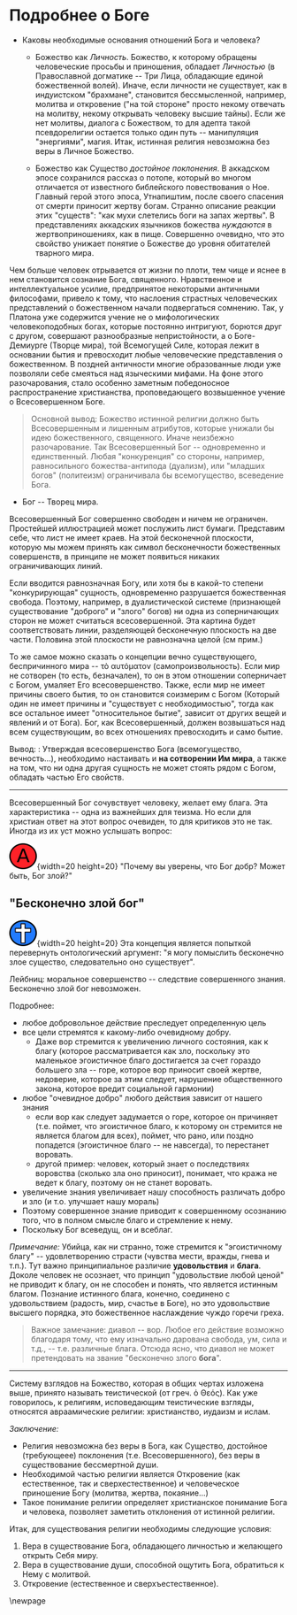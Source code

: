 # Подробнее о Боге 

* Каковы необходимые основания отношений Бога и человека?
    * Божество как _Личность_. 
      Божество, к которому обращены человеческие просьбы и приношения, обладает _Личностью_ (в Православной догматике -- Три Лица, обладающие единой божественной волей). Иначе, если личности не существует, как в индуистском "брахмане", становится бессмысленной, например, молитва и откровение ("на той стороне" просто некому отвечать на молитву, некому открывать человеку высшие тайны). Если же нет молитвы, диалога с Божеством, то для адепта такой псевдорелигии остается только один путь -- манипуляция "энергиями", магия. Итак, истинная религия невозможна без веры в Личное Божество.

    * Божество как Существо  *достойное поклонения*. 
      В аккадском эпосе сохранился рассказ о потопе, который во многом отличается от известного библейского повествования о Ное. Главный герой этого эпоса, Утнапиштим, после своего спасения от смерти приносит жертву богам. Странно описание реакции этих "существ": "как мухи слетелись боги на запах жертвы". В представлениях аккадских язычников божества _нуждаются_ в жертвоприношениях, как в пище. Совершенно очевидно, что это свойство унижает понятие о Божестве до уровня обитателей тварного мира.

Чем больше человек отрывается от жизни по плоти, тем чище и яснее в нем становится сознание Бога, священного. Нравственное и интеллектуальное усилие, предпринятое некоторыми античными философами, привело к тому, что наслоения страстных человеческих представлений о божественном начали подвергаться сомнению. Так, у Платона уже содержится учение не о мифологических человекоподобных богах, которые постоянно интригуют, борются друг с другом, совершают разнообразные непристойности, а о Боге-Демиурге (Творце мира), той Всемогущей Силе, которая лежит в основании бытия и превосходит любые человеческие представления о божественном. В поздней античности многие образованные люди уже позволяли себе смеяться над языческими мифами. На фоне этого разочарования, стало особенно заметным победоносное распространение христианства, проповедающего возвышенное учение о Всесовершенном Боге.

>Основной вывод: Божество истинной религии должно быть Всесовершенным и лишенным атрибутов, которые унижали бы идею божественного, священного. Иначе неизбежно разочарование. Так Всесовершенный Бог -- одновременно и единственный. Любая "конкуренция" со стороны, например, равносильного божества-антипода (дуализм), или "младших богов" (политеизм) ограничивала бы всемогущество, всеведение Бога.

* Бог -- Творец мира.

Всесовершенный Бог совершенно свободен и ничем не ограничен. Простейшей иллюстрацией может послужить лист бумаги. Представим себе, что лист не имеет краев. На этой бесконечной плоскости, которую мы можем принять как символ бесконечности божественных совершенств, в принципе не может появиться никаких ограничивающих линий.

Если вводится равнозначная Богу, или хотя бы в какой-то степени "конкурирующая" сущность, одновременно разрушается божественная свобода. Поэтому, например, в дуалистической системе (признающей существование "доброго" и "злого" богов) ни одна из соперничающих сторон не может считаться всесовершенной. Эта картина будет соответствовать линии, разделяющей бесконечную плоскость на две части. Половина этой плоскости не равнозначна целой (см прим.)

То же самое можно сказать о концепции вечно существующего, беспричинного мира -- τὸ αυτόματον (самопроизвольность). Если мир не сотворен (то есть, безначален), то он в этом отношении соперничает с Богом, умаляет Его всесовершенство. Также, если мир не имеет причины своего бытия, то он становится соизмерим с Богом (Который один не имеет причины и "существует с необходимостью", тогда как все остальное имеет "относительное бытие", зависит от других вещей и явлений и от Бога). Бог, как Всесовершенный, должен возвышаться над всем существующим, во всех отношениях превосходить и само бытие.

<!-- прим.: хотя математики могут не соглашаться с этим суждением, но они, пользуясь "пределами", меряют бесконечность мерой человеческого рассудка, для которого половина бесконечности -- все та же бесконечность. -->

Вывод:
:    Утверждая всесовершенство Бога (всемогущество, вечность...), необходимо настаивать и **на сотворении Им мира**, а также на том, что ни одна другая сущность не может стоять рядом с Богом, обладать частью Его свойств.  

-----------

Всесовершенный Бог сочувствует человеку, желает ему блага. Эта характеристика -- одна из важнейших для теизма. Но если для христиан ответ на этот вопрос очевиден, то для критиков это не так. Иногда из их уст можно услышать вопрос: 

![](image/a_letter02.png){width=20 height=20}     "Почему вы уверены, что Бог добр? Может быть, Бог злой?"   

## "Бесконечно злой бог"

![](image/cross04.png){width=20 height=20}     Эта концепция является попыткой перевернуть онтологический аргумент: "я могу помыслить бесконечно злое существо, следовательно оно существует".    

Лейбниц: моральное совершенство -- следствие совершенного знания. Бесконечно злой бог невозможен.

Подробнее:

* любое добровольное действие преследует определенную цель
* все цели стремятся к какому-либо очевидному добру. 
    * Даже вор стремится к увеличению личного состояния, как к благу (которое рассматривается как зло, поскольку это маленькое эгоистичное благо достигается за счет гораздо большего зла -- горе, которое вор приносит своей жертве, недоверие, которое за этим следует, нарушение общественного закона, которое вредит социальной гармонии)
* любое "очевидное добро" любого действия зависит от нашего знания
    * если вор как следует задумается о горе, которое он причиняет (т.е. поймет, что эгоистичное благо, к которому он стремится не является благом для всех), поймет, что рано, или поздно попадется (эгоистичное благо -- не навсегда), то перестанет воровать.
    * другой пример: человек, который знает о последствиях воровства (сколько зла оно приносит), понимает, что кража не ведет к благу, поэтому он не станет воровать.
* увеличение знания увеличивает нашу способность различать добро и зло (и т.о. улучшает нашу мораль)
* Поэтому совершенное знание приводит к совершенному осознанию того, что в полном смысле благо и стремление к нему.
* Поскольку Бог всеведущ, он и всеблаг.

*Примечание:* Убийца, как ни странно, тоже стремится к "эгоистичному благу" -- удовлетворению страсти (чувства мести, вражды, гнева и т.п.). Тут важно принципиальное различие **удовольствия** и **блага**. Доколе человек не осознает, что принцип "удовольствие любой ценой" не приводит к благу, он не способен и понять, что является истинным благом. Познание истинного блага, конечно, соединено с удовольствием (радость, мир, счастье в Боге), но это удовольствие высшего порядка, это божественное наслаждение чуждо горечи греха.

>Важное замечание: диавол -- вор. Любое его действие возможно благодаря тому, что ему изначально дарована свобода, ум, сила и т.д., -- т.е. различные блага. Отсюда ясно, что диавол не может претендовать на звание "бесконечно злого **бога**".

--------------

Систему взглядов на Божество, которая в общих чертах изложена выше, принято называть теистической (от греч. ὁ Θεός). Как уже говорилось, к религиям, исповедающим теистические взгляды, относятся авраамические религии: христианство, иудаизм и ислам.

<!--## Элементы религии (план) -->
<!-- TODO: упростить, написать нормальный текст. Схему оставить для подготовки к лекции. -->

<!--* Бог - Существо, достойное поклонения, абсолютной преданности, отсюда:
    * Свойство Бога - всесовершенство: 
        * всемогущество, 
        * всеведение, 
        * всеблагость, вечность, вездеприсутствие...
    * Бог един:
        * существование других, равнозначных, или похожих по свойствам "богов" ограничивало бы:
            * всемогущество Бога
            * вездеприсутствие
            * всеведение...
    * Бог отдéлен от мира (космоса). 
        * В противном случае Он:
            * не мог бы быть Причиной мира (Творцом)
            * не мог бы быть всемогущим (мир ограничивал бы всемогущество Бога)
    * Бог нематериален, т.е. "Бог есть Дух" (Ин 4:24) 
        * Иначе Бог был бы частью материи, из которой состоит и мир. 
            * Такое существо менее достойно поклонения, чем нематериальный Дух.
            * материальное тело (даже состоящее из особой, божественной материи - см. квинтэссенция) ограничивало бы Бога конкретными свойствами материи.
    * Бог -- Личность:
        * Некоторые свойства Бога определяют Его как Личность:
            * абсолютная свобода, 
            * всеведение, 
            * всемогущество  (только личность может чего-то желать, знать, или осознанно делать)
        * Только личность способна взаимодествовать с другой (человеческой) личностью (отвечать на просьбу, заботиться, помогать, наказывать) 
            * Религия, как связь человека с Богом. возможна лишь при условии признания Бога божественной Личностью.
    * Бог захотел открыть себя человеку, заботится о его спасении, помогает ему. 
        * в противном случае религия невозможна (человек не в состоянии преодолеть пропасть, отделяющую его собственную ограниченную природу от Божества). 
* Человек -- существо сотворенное Богом, всецело преданное Богу, поклоняющееся Ему и подчиняющееся Его воле.
    * Так как Бог нематериален ("Дух есть Бог"), человек, состоящий только из материи, не мог бы никак взаимодейтствовать с Ним.
    * душа человека бессмертна, иначе не может быть выполнена цель религии. 
* Взаимоотношения человека с Богом: 
    * Молитва. Но грешника Бог не слышит, поэтому:
    * Покаяние 
        * значение слова "каяться" -- жалеть, т.о. покаяние -- сожаление о грехе 
        * Но есть и значение μετανοία, изменение ума
    * Жертва -- отдельный вид взаимодействия (жертва хваления, принесение в жертву животных, пищи, масла, свечей, воскурений -- ладана, возлияний).
        * человеческие жертвы несовершенны
        * Совершенная Жертва Тела и Крови Христовых приносится самим Сыном Божиим.
* взаимоотношения Бога с человеком:
    * знание о Боге человек получает через:
        * естественное Откровение: 
            * материальный мир 
            * внутренний мир человека
        * сверхестественное Откровение
            * Священное Писание
            * Священное Предание (действие Святаго Духа в Церкви)
            * непосредственное богообщение, чудеса  -->
<!-- == Подробное раскрытие пунктов, перечисленных выше: == -->
<!-- * Бог - существо, достойное поклонения.  -->
<!-- Можно взглянуть с другой стороны:  Бог требует поклонения уже в силу Своего существования. Всесовершенное Существо не может не вызывать восхищения и преклонения со стороны ограниченного несовершенного человека. -->

*Заключение:* 

* Религия невозможна без веры в Бога, как Существо, достойное (требующеее) поклонения (т.е. Всесовершенного), без веры в существование бессмертной души.
* Необходимой частью религии является Откровение (как естественное, так и сверхестественное) и человеческое приношение Богу (молитва, жертва, покаяние...)
* Такое понимание религии определяет христианское понимание Бога и человека, позволяет заметить отклонения от истинной религии.

<!-- * С одной стороны, Бог – абсолютен и всесовершен и следовательно, абсолютно непознаваем (трансцендентен миру). Если ограничиться только этой стороной, то связь с Богом невозможна, следовательно невозможна религия (именно об этом говорят агностики). Однако есть и вторая сторона: религия, признавая личное бытие Бога, подразумевает возможность откровение Бога человеку. То есть добровольное снисхождение, умаление, кенозис Божества. Своей вершины Откровение достигает в акте воплощения Богочеловека Иисуса Христа. Как сказано в Евангелии: "И Слово стало плотию, и обитало с нами, полное благодати и истины; и мы видели славу Его, славу, как Единородного от Отца" (Ин. 1, 14). "Бога не видел никто никогда; Единородный Сын, сущий в недре Отчем, Он явил" (Ин. 1, 18). Итак, для нас Бог и трансцендентен и имманентен одновременно. Трансцендентен по природе, имманентен по благодати и Откровению. Как пишет ап. Павел: "…Близ Господь". (Филипп. 4,5) -->

Итак, для существования религии необходимы следующие условия:

1. Вера в существование Бога, обладающего личностью и желающего открыть Себя миру.
2. Вера в существование души, способной ощутить Бога, обратиться к Нему с молитвой. 
3. Откровение (естественное и сверхъестественное).

<!-- Подвал: -->
<!-- (((Бога мы называем неописуемым, неописанным (ἀπερίγραπτος). Простейшей иллюстрацией может послужить лист бумаги. Представим себе, что лист не имеет краев (бесконечен). Изобразив на листе круг, мы опишем часть бесконечной поверхности, ограничим ее. Таким образом описание это, одновременно, - ограничение. -->

<!-- Говоря о Боге, мы не может охватить всю совокупность присущих Ему свойств (и даже исчерпать и описать одно из свойств). Само выделение этих свойств скорее всего является лишь свойством человеческого мышления. Ограниченность этого метода видна, например, в логических парадоксах вроде "может ли Бог создать камень, который не сможет поднять". Ведь всемогущество Бога не может противоречить Его собственной природе (Например, будучи Источником смысла и разума, Он никогда не делает ничего бессмысленного). -->

<!--Оценим пантеизм с точки зрения правила "Сущеcтва, достойного поклонения": божество пантеизма не отвечает этому критерию, ведь получается, что оно - ниже человека (не обладает свободной волей, личностью)-->

\newpage
